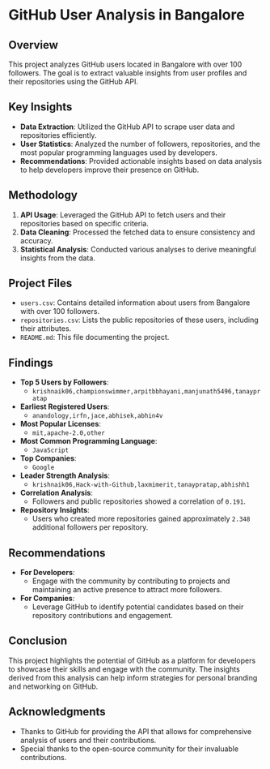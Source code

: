 # GitHub User Analysis in Bangalore

## Overview
This project analyzes GitHub users located in Bangalore with over 100 followers. The goal is to extract valuable insights from user profiles and their repositories using the GitHub API.

## Key Insights
- **Data Extraction**: Utilized the GitHub API to scrape user data and repositories efficiently.
- **User Statistics**: Analyzed the number of followers, repositories, and the most popular programming languages used by developers.
- **Recommendations**: Provided actionable insights based on data analysis to help developers improve their presence on GitHub.

## Methodology
1. **API Usage**: Leveraged the GitHub API to fetch users and their repositories based on specific criteria.
2. **Data Cleaning**: Processed the fetched data to ensure consistency and accuracy.
3. **Statistical Analysis**: Conducted various analyses to derive meaningful insights from the data.

## Project Files
- `users.csv`: Contains detailed information about users from Bangalore with over 100 followers.
- `repositories.csv`: Lists the public repositories of these users, including their attributes.
- `README.md`: This file documenting the project.

## Findings
- **Top 5 Users by Followers**: 
    - `krishnaik06,championswimmer,arpitbbhayani,manjunath5496,tanaypratap`
- **Earliest Registered Users**: 
    - `anandology,irfn,jace,abhisek,abhin4v`
- **Most Popular Licenses**: 
    - `mit,apache-2.0,other`
- **Most Common Programming Language**: 
    - `JavaScript`
- **Top Companies**: 
    - `Google`
- **Leader Strength Analysis**: 
    - `krishnaik06,Hack-with-Github,laxmimerit,tanaypratap,abhishh1`
- **Correlation Analysis**: 
    - Followers and public repositories showed a correlation of `0.191`.
- **Repository Insights**: 
    - Users who created more repositories gained approximately `2.348` additional followers per repository.

## Recommendations
- **For Developers**: 
    - Engage with the community by contributing to projects and maintaining an active presence to attract more followers.
- **For Companies**: 
    - Leverage GitHub to identify potential candidates based on their repository contributions and engagement.

## Conclusion
This project highlights the potential of GitHub as a platform for developers to showcase their skills and engage with the community. The insights derived from this analysis can help inform strategies for personal branding and networking on GitHub.

## Acknowledgments
- Thanks to GitHub for providing the API that allows for comprehensive analysis of users and their contributions.
- Special thanks to the open-source community for their invaluable contributions.


